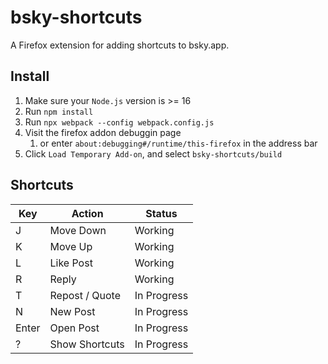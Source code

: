 # bsky-shortcuts 

A Firefox extension for adding shortcuts to bsky.app.

## Install

1. Make sure your `Node.js` version is >= 16
2. Run `npm install`
3. Run `npx webpack --config webpack.config.js`
4. Visit the firefox addon debuggin page
    1. or enter `about:debugging#/runtime/this-firefox` in the address bar
5. Click `Load Temporary Add-on`, and select `bsky-shortcuts/build`

## Shortcuts 

| Key | Action | Status|
|-----|--------|-------|
| J   | Move Down | Working |
| K   | Move Up | Working |
| L   | Like Post | Working |
| R   | Reply  | Working |
| T   | Repost / Quote | In Progress |
| N   | New Post | In Progress |
| Enter | Open Post | In Progress |
| ?   | Show Shortcuts | In Progress |

